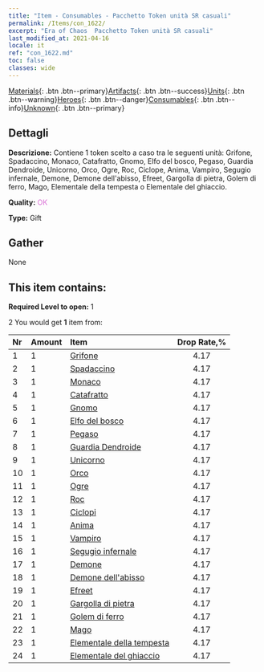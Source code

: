 ```yaml
---
title: "Item - Consumables - Pacchetto Token unità SR casuali"
permalink: /Items/con_1622/
excerpt: "Era of Chaos  Pacchetto Token unità SR casuali"
last_modified_at: 2021-04-16
locale: it
ref: "con_1622.md"
toc: false
classes: wide
---
```

 [Materials](/it/Items/){: .btn .btn--primary}[Artifacts](/it/Items/Artifacts/){: .btn .btn--success}[Units](/it/Items/Units/){: .btn .btn--warning}[Heroes](/it/Items/Heroes/){: .btn .btn--danger}[Consumables](/it/Items/Consumables/){: .btn .btn--info}[Unknown](/it/Items/Unknown/){: .btn .btn--primary}

## Dettagli
 **Descrizione:** Contiene 1 token scelto a caso tra le seguenti unità: Grifone, Spadaccino, Monaco, Catafratto, Gnomo, Elfo del bosco, Pegaso, Guardia Dendroide, Unicorno, Orco, Ogre, Roc, Ciclope, Anima, Vampiro, Segugio infernale, Demone, Demone dell'abisso, Efreet, Gargolla di pietra, Golem di ferro, Mago, Elementale della tempesta o Elementale del ghiaccio.

 **Quality:** <span style="color: #DA70D6">OK</span>

 **Type:** Gift

## Gather

  None

## This item contains:

 **Required Level to open:** 1

 2 You would get **1** item  from:

  | Nr | Amount |     Item    | Drop Rate,% |
  |:---|:-------|:------------|:---------:|
  | 1 | 1 | [Grifone](/it/Items/unt_192/) | 4.17 | 
  | 2 | 1 | [Spadaccino](/it/Items/unt_193/) | 4.17 | 
  | 3 | 1 | [Monaco](/it/Items/unt_194/) | 4.17 | 
  | 4 | 1 | [Catafratto](/it/Items/unt_195/) | 4.17 | 
  | 5 | 1 | [Gnomo](/it/Items/unt_200/) | 4.17 | 
  | 6 | 1 | [Elfo del bosco](/it/Items/unt_201/) | 4.17 | 
  | 7 | 1 | [Pegaso](/it/Items/unt_202/) | 4.17 | 
  | 8 | 1 | [Guardia Dendroide](/it/Items/unt_203/) | 4.17 | 
  | 9 | 1 | [Unicorno](/it/Items/unt_204/) | 4.17 | 
  | 10 | 1 | [Orco](/it/Items/unt_219/) | 4.17 | 
  | 11 | 1 | [Ogre](/it/Items/unt_220/) | 4.17 | 
  | 12 | 1 | [Roc](/it/Items/unt_221/) | 4.17 | 
  | 13 | 1 | [Ciclopi](/it/Items/unt_222/) | 4.17 | 
  | 14 | 1 | [Anima](/it/Items/unt_210/) | 4.17 | 
  | 15 | 1 | [Vampiro](/it/Items/unt_211/) | 4.17 | 
  | 16 | 1 | [Segugio infernale](/it/Items/unt_228/) | 4.17 | 
  | 17 | 1 | [Demone](/it/Items/unt_229/) | 4.17 | 
  | 18 | 1 | [Demone dell'abisso](/it/Items/unt_230/) | 4.17 | 
  | 19 | 1 | [Efreet](/it/Items/unt_231/) | 4.17 | 
  | 20 | 1 | [Gargolla di pietra](/it/Items/unt_236/) | 4.17 | 
  | 21 | 1 | [Golem di ferro](/it/Items/unt_237/) | 4.17 | 
  | 22 | 1 | [Mago](/it/Items/unt_238/) | 4.17 | 
  | 23 | 1 | [Elementale della tempesta](/it/Items/unt_263/) | 4.17 | 
  | 24 | 1 | [Elementale del ghiaccio](/it/Items/unt_264/) | 4.17 | 
